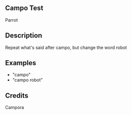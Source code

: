 ## Campo Test
Parrot

## Description
Repeat what's said after campo, but change the word robot

## Examples
 - "campo"
 - "campo robot"


## Credits
Campora


